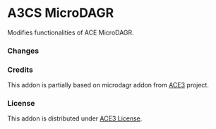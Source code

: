 # A3CS MicroDAGR
Modifies functionalities of ACE MicroDAGR.

### Changes

### Credits
This addon is partially based on microdagr addon from [ACE3](https://github.com/acemod/ACE3) project.

### License
This addon is distributed under [ACE3 License](https://github.com/acemod/ACE3/blob/master/LICENSE).
